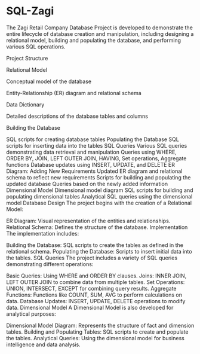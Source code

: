 # SQL-Zagi

The Zagi Retail Company Database Project is developed to demonstrate the entire lifecycle of database creation and manipulation, including designing a relational model, building and populating the database, and performing various SQL operations.

Project Structure

Relational Model

Conceptual model of the database

Entity-Relationship (ER) diagram and relational schema

Data Dictionary

Detailed descriptions of the database tables and columns

Building the Database

SQL scripts for creating database tables
Populating the Database
SQL scripts for inserting data into the tables
SQL Queries
Various SQL queries demonstrating data retrieval and manipulation
Queries using WHERE, ORDER BY, JOIN, LEFT OUTER JOIN, HAVING, Set operations, Aggregate functions
Database updates using INSERT, UPDATE, and DELETE
ER Diagram: Adding New Requirements
Updated ER diagram and relational schema to reflect new requirements
Scripts for building and populating the updated database
Queries based on the newly added information
Dimensional Model
Dimensional model diagram
SQL scripts for building and populating dimensional tables
Analytical SQL queries using the dimensional model
Database Design
The project begins with the creation of a Relational Model:

ER Diagram: Visual representation of the entities and relationships.
Relational Schema: Defines the structure of the database.
Implementation
The implementation includes:

Building the Database: SQL scripts to create the tables as defined in the relational schema.
Populating the Database: Scripts to insert initial data into the tables.
SQL Queries
The project includes a variety of SQL queries demonstrating different operations:

Basic Queries: Using WHERE and ORDER BY clauses.
Joins: INNER JOIN, LEFT OUTER JOIN to combine data from multiple tables.
Set Operations: UNION, INTERSECT, EXCEPT for combining query results.
Aggregate Functions: Functions like COUNT, SUM, AVG to perform calculations on data.
Database Updates: INSERT, UPDATE, DELETE operations to modify data.
Dimensional Model
A Dimensional Model is also developed for analytical purposes:

Dimensional Model Diagram: Represents the structure of fact and dimension tables.
Building and Populating Tables: SQL scripts to create and populate the tables.
Analytical Queries: Using the dimensional model for business intelligence and data analysis.
